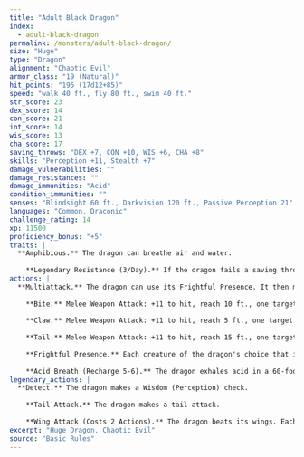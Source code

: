 ```yaml
---
title: "Adult Black Dragon"
index:
  - adult-black-dragon
permalink: /monsters/adult-black-dragon/
size: "Huge"
type: "Dragon"
alignment: "Chaotic Evil"
armor_class: "19 (Natural)"
hit_points: "195 (17d12+85)"
speed: "walk 40 ft., fly 80 ft., swim 40 ft."
str_score: 23
dex_score: 14
con_score: 21
int_score: 14
wis_score: 13
cha_score: 17
saving_throws: "DEX +7, CON +10, WIS +6, CHA +8"
skills: "Perception +11, Stealth +7"
damage_vulnerabilities: ""
damage_resistances: ""
damage_immunities: "Acid"
condition_immunities: ""
senses: "Blindsight 60 ft., Darkvision 120 ft., Passive Perception 21"
languages: "Common, Draconic"
challenge_rating: 14
xp: 11500
proficiency_bonus: "+5"
traits: |
  **Amphibious.** The dragon can breathe air and water.
    
    **Legendary Resistance (3/Day).** If the dragon fails a saving throw, it can choose to succeed instead.
actions: |
  **Multiattack.** The dragon can use its Frightful Presence. It then makes three attacks: one with its bite and two with its claws.
    
    **Bite.** Melee Weapon Attack: +11 to hit, reach 10 ft., one target. Hit: 17 (2d10 + 6) piercing damage plus 4 (1d8) acid damage.
    
    **Claw.** Melee Weapon Attack: +11 to hit, reach 5 ft., one target. Hit: 13 (2d6 + 6) slashing damage.
    
    **Tail.** Melee Weapon Attack: +11 to hit, reach 15 ft., one target. Hit: 15 (2d8 + 6) bludgeoning damage.
    
    **Frightful Presence.** Each creature of the dragon's choice that is within 120 feet of the dragon and aware of it must succeed on a DC 16 Wisdom saving throw or become frightened for 1 minute. A creature can repeat the saving throw at the end of each of its turns, ending the effect on itself on a success. If a creature's saving throw is successful or the effect ends for it, the creature is immune to the dragon's Frightful Presence for the next 24 hours.
    
    **Acid Breath (Recharge 5-6).** The dragon exhales acid in a 60-foot line that is 5 feet wide. Each creature in that line must make a DC 18 Dexterity saving throw, taking 54 (12d8) acid damage on a failed save, or half as much damage on a successful one.  
legendary_actions: |
  **Detect.** The dragon makes a Wisdom (Perception) check.
    
    **Tail Attack.** The dragon makes a tail attack.
    
    **Wing Attack (Costs 2 Actions).** The dragon beats its wings. Each creature within 10 ft. of the dragon must succeed on a DC 19 Dexterity saving throw or take 13 (2d6 + 6) bludgeoning damage and be knocked prone. The dragon can then fly up to half its flying speed.
excerpt: "Huge Dragon, Chaotic Evil"
source: "Basic Rules"
---
```

